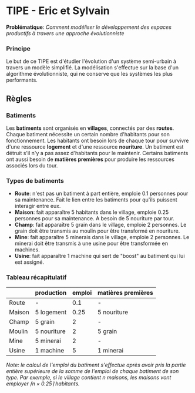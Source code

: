 # TIPE - Eric et Sylvain

**Problématique**: *Comment modéliser le développement des espaces productifs à travers une approche évolutionniste*

### Principe

Le but de ce TIPE est d'étudier l'évolution d'un système semi-urbain à travers un modèle simplifié. La modélisation s'effectue sur la base d'un algorithme évolutionniste, qui ne conserve que les systèmes les plus performants.

## Règles

### Batiments

Les **batiments** sont organisés en **villages**, connectés par des **routes**. Chaque batiment nécessite un certain nombre d'habitants pour son fonctionnement. Les habitants ont besoin lors de chaque tour pour survivre d'une ressource **logement** et d'une ressource **nouriture**. Un batiment est détruit s'il n'y a pas assez d'habitants pour le maintenir. Certains batiments ont aussi besoin de **matières premières** pour produire les ressources associés lors du tour.

### Types de batiments

- **Route**: n'est pas un batiment à part entière, emploie 0.1 personnes pour sa maintenance. Fait le lien entre les batiments pour qu'ils puissent interagir entre eux.
- **Maison**: fait apparaître 5 habitants dans le village, emploie 0.25 personnes pour sa maintenance. A besoin de 5 nouriture par tour.
- **Champ**: fait apparaître 5 grain dans le village, emploie 2 personnes. Le grain doit être transmis au moulin pour être transformé en nouriture.
- **Mine**: fait apparaître 5 minerais dans le village, emploie 2 personnes. Le minerai doit être transmis à une usine pour être transformée en machines.
- **Usine**: fait apparaître 1 machine qui sert de "boost" au batiment qui lui est assigné.


### Tableau récapitulatif

|        |  production   |  emploi  | matières premières |
|--------|---------------|----------|--------------------|
| Route  | -             |   0.1    |  -                 |
| Maison | 5 logement    |   0.25   |  5 nouriture       |
| Champ  | 5 grain       |   2      |  -                 |
| Moulin | 5 nouriture   |   2      |  5 grain           |
| Mine   | 5 minerai     |   2      |  -                 |
| Usine  | 1 machine     |   5      |  1 minerai         |

*Note: le calcul de l'emploi du batiment s'effectue après avoir pris la partie entière supérieure de la somme de l'emploi de chaque batiment de son type. Par exemple, si le village contient $n$ maisons, les maisons vont employer $\lceil n \times 0.25 \rceil$ habitants.*
